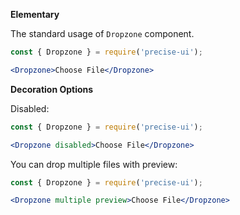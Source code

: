 **Elementary**

The standard usage of `Dropzone` component.

```jsx
const { Dropzone } = require('precise-ui');

<Dropzone>Choose File</Dropzone>
```

**Decoration Options**

Disabled:

```jsx
const { Dropzone } = require('precise-ui');

<Dropzone disabled>Choose File</Dropzone>
```

You can drop multiple files with preview:

```jsx
const { Dropzone } = require('precise-ui');

<Dropzone multiple preview>Choose File</Dropzone>
```
